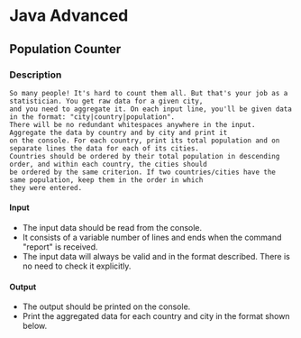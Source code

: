 # Java Advanced

## Population Counter

### Description
    So many people! It's hard to count them all. But that's your job as a statistician. You get raw data for a given city,
    and you need to aggregate it. On each input line, you'll be given data in the format: "city|country|population". 
    There will be no redundant whitespaces anywhere in the input. Aggregate the data by country and by city and print it 
    on the console. For each country, print its total population and on separate lines the data for each of its cities.
    Countries should be ordered by their total population in descending order, and within each country, the cities should
    be ordered by the same criterion. If two countries/cities have the same population, keep them in the order in which
    they were entered.

#### Input
- The input data should be read from the console.
- It consists of a variable number of lines and ends when the command "report" is received. 
- The input data will always be valid and in the format described. There is no need to check it explicitly.

#### Output 
- The output should be printed on the console.
- Print the aggregated data for each country and city in the format shown below.